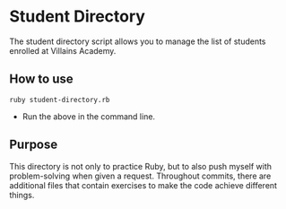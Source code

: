 # Student Directory

The student directory script allows you to manage the list of students enrolled at Villains Academy.

## How to use

``` shell
ruby student-directory.rb
```

- Run the above in the command line.

## Purpose

This directory is not only to practice Ruby, but to also push myself with problem-solving when given a request.
Throughout commits, there are additional files that contain exercises to make the code achieve different things.
